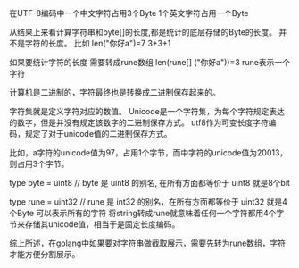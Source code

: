 在UTF-8编码中一个中文字符占用3个Byte 1个英文字符占用一个Byte

从结果上来看计算字符串和byte[]的长度,都是统计的底层存储的Byte的长度。
并不是字符的长度。
比如 len("你好a")=7  3+3+1

如果要统计字符的长度 需要转成rune数组   len(rune[] ("你好a"))=3 rune表示一个字符

计算机是二进制的，字符最终也是转换成二进制保存起来的。

字符集就是定义字符对应的数值。 Unicode是一个字符集，为每个字符规定表达的数字，但是并没有规定该数字的二进制保存方式。
utf8作为可变长度字符编码，规定了对于unicode值的二进制保存方式。

比如，a字符的unicode值为97，占用1个字节，而中字符的unicode值为20013，则占用3个字节。

type byte = uint8 // byte 是 uint8 的别名, 在所有方面都等价于 uint8  就是8个bit

type rune = uint32 // rune 是 int32 的别名，在所有方面都等价于 uint32 就是4个Byte 可以表示所有的字符
将string转成rune就意味着任何一个字符都用4个字节来存储其unicode值，相当于是固定长度编码。


综上所述，在golang中如果要对字符串做截取展示，需要先转为rune数组，字符才能方便分割展示。
